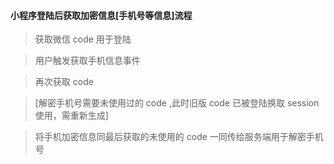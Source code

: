 #### 小程序登陆后获取加密信息[手机号等信息]流程

>获取微信 code  用于登陆

>用户触发获取手机信息事件

>再次获取 code

>[解密手机号需要未使用过的 code ,此时旧版 code 已被登陆换取 session 使用，需重新生成]

>将手机加密信息同最后获取的未使用的 code 一同传给服务端用于解密手机号
